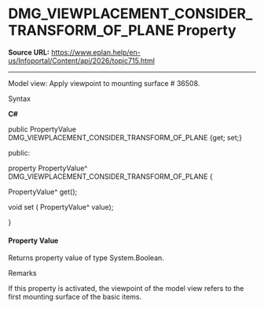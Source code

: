 # DMG_VIEWPLACEMENT_CONSIDER_TRANSFORM_OF_PLANE Property

**Source URL:** https://www.eplan.help/en-us/Infoportal/Content/api/2026/topic715.html

---

Model view: Apply viewpoint to mounting surface # 36508.

Syntax

**C#**



public PropertyValue DMG_VIEWPLACEMENT_CONSIDER_TRANSFORM_OF_PLANE {get; set;}

public:

property PropertyValue^ DMG_VIEWPLACEMENT_CONSIDER_TRANSFORM_OF_PLANE {

   PropertyValue^ get();

   void set (    PropertyValue^ value);

}


#### Property Value

Returns property value of type System.Boolean.

Remarks

If this property is activated, the viewpoint of the model view refers to the first mounting surface of the basic items.
